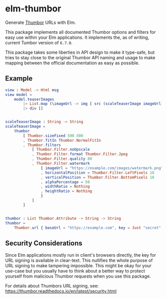 # elm-thumbor

Generate [Thumbor](https://github.com/thumbor/thumbor) URLs with Elm.

This package implements all documented Thumbor options and filters for easy use within your Elm applications.
It implements the, as of writing, current Tumbor version of `6.7.0`.

This package takes some liberties in API design to make it type-safe, but tries to stay close to the original Thumbor 
API naming and usage to make mapping between the official documentation as easy as possible.

## Example

```elm
view : Model -> Html msg
view model =
    model.teaserImages
        |> List.map (\imageUrl -> img [ src (scaleTeaserImage imageUrl) ] [])
        |> div []


scaleTeaserImage : String -> String
scaleTeaserImage =
    thumbor
        [ Thumbor.sizeFixed 500 500
        , Thumbor.fitIn Thumbor.NormalFitIn
        , Thumbor.filters
            [ Thumbor.Filter.noUpscale
            , Thumbor.Filter.format Thumbor.Filter.Jpeg
            , Thumbor.Filter.quality 80
            , Thumbor.Filter.watermark
                { imageUrl = "https://example.com/images/watermark.png"
                , horizontalPosition = Thumbor.Filter.LeftPixels 10
                , verticalPosition = Thumbor.Filter.BottomPixels 10
                , alphaPercentage = 50
                , widthRatio = Nothing
                , heightRatio = Nothing
                }
            ]
        ]


thumbor : List Thumbor.Attribute -> String -> String
thumbor =
    Thumbor.url { baseUrl = "https://example.com", key = Just "secret" }
```

## Security Considerations

Since Elm applications mostly run in client's browsers directly, the key for URL signing is available in clear-text.
This nullifies the whole purpose of URL signing to make tampering impossible. This might be okay for your use-case
but you usually have to think about a better way to protect yourself from malicious Thumbor requests when you use this
package.

For details about Thumbors URL signing, see: https://thumbor.readthedocs.io/en/latest/security.html